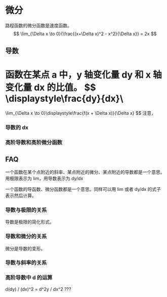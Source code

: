 # 微分

路程函数的微分函数是速度函数。
$$
\lim_{\Delta x \to 0}{\frac{(x+\Delta x)^2 - x^2}{\Delta x}} = 2x
$$


## 导数

函数在某点 a 中，y 轴变化量 dy 和 x 轴变化量 dx 的比值。
$$
\displaystyle\frac{dy}{dx}\
=
\lim_{\Delta x \to 0}\displaystyle\frac{f(x + \Delta x)}{\Delta x}
$$
注意，

### 导数的 dx

### 高阶导数和高阶微分函数

## FAQ

一个函数在某个点附近的斜率、某点附近的微分、某点附近的导数都是一个意思。用极限表示为 lim，用导数表示为 dy/dx

一个函数的导函数、微分函数都是一个意思。同样可以用 lim 或者 dy/dx 的式子表示然后计算。

### 导数与极限的关系

导数是极限的简化形式。

### 导数和微分的关系

微分是导数的变形。

### 导数与斜率的关系

### 高阶导数中 d 的运算

d(dy) / (dx)^2 = d^2y / dx^2 ???